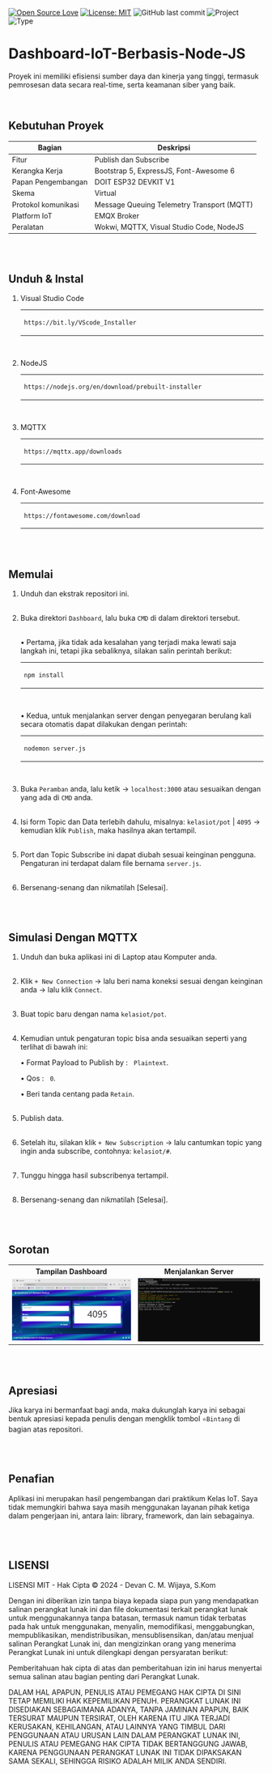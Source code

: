 [![Open Source Love](https://badges.frapsoft.com/os/v1/open-source.svg?style=flat)](https://github.com/ellerbrock/open-source-badges/)
[![License: MIT](https://img.shields.io/badge/License-MIT-blue.svg?logo=github&color=%23F7DF1E)](https://opensource.org/licenses/MIT)
![GitHub last commit](https://img.shields.io/github/last-commit/cakraawijaya/Dashboard-IoT-Berbasis-Node-JS?logo=Codeforces&logoColor=white&color=%23F7DF1E)
![Project](https://img.shields.io/badge/Project-Website-light.svg?style=flat&logo=googlechrome&logoColor=white&color=%23F7DF1E)
![Type](https://img.shields.io/badge/Type-Workshop%20Assignment-light.svg?style=flat&logo=gitbook&logoColor=white&color=%23F7DF1E)

# Dashboard-IoT-Berbasis-Node-JS
Proyek ini memiliki efisiensi sumber daya dan kinerja yang tinggi, termasuk pemrosesan data secara real-time, serta keamanan siber yang baik.

<br>

## Kebutuhan Proyek
| Bagian | Deskripsi |
| --- | --- |
| Fitur | Publish dan Subscribe |
| Kerangka Kerja | Bootstrap 5, ExpressJS, Font-Awesome 6 |
| Papan Pengembangan | DOIT ESP32 DEVKIT V1 |
| Skema | Virtual |
| Protokol komunikasi | Message Queuing Telemetry Transport (MQTT) |
| Platform IoT | EMQX Broker |
| Peralatan | Wokwi, MQTTX, Visual Studio Code, NodeJS |

<br><br>

## Unduh & Instal
1. Visual Studio Code

   <table><tr><td width="810">

   ```
   https://bit.ly/VScode_Installer
   ```

   </td></tr></table><br>

2. NodeJS

   <table><tr><td width="810">

   ```
   https://nodejs.org/en/download/prebuilt-installer
   ```

   </td></tr></table><br>

3. MQTTX

   <table><tr><td width="810">

   ```
   https://mqttx.app/downloads
   ```

   </td></tr></table><br>

4. Font-Awesome

   <table><tr><td width="810">

   ```
   https://fontawesome.com/download
   ```

   </td></tr></table>

<br><br>

## Memulai
1. Unduh dan ekstrak repositori ini.<br><br>

2. Buka direktori ``` Dashboard ```, lalu buka ``` CMD ``` di dalam direktori tersebut.<br><br>

   • Pertama, jika tidak ada kesalahan yang terjadi maka lewati saja langkah ini, tetapi jika sebaliknya, silakan salin perintah berikut:

      <table><tr><td width="810">

      ````bash
      npm install
      ````

      </td></tr></table><br>

   • Kedua, untuk menjalankan server dengan penyegaran berulang kali secara otomatis dapat dilakukan dengan perintah:

      <table><tr><td width="810">

      ````bash
      nodemon server.js
      ````

      </td></tr></table><br>

3. Buka ``` Peramban ``` anda, lalu ketik -> ``` localhost:3000 ``` atau sesuaikan dengan yang ada di ``` CMD ``` anda.<br><br>

4. Isi form Topic dan Data terlebih dahulu, misalnya: ``` kelasiot/pot ``` | ``` 4095 ``` -> kemudian klik ``` Publish ```, maka hasilnya akan tertampil.<br><br>
   
5. Port dan Topic Subscribe ini dapat diubah sesuai keinginan pengguna. Pengaturan ini terdapat dalam file bernama ``` server.js ```.<br><br>

6. Bersenang-senang dan nikmatilah [Selesai].

<br><br>

## Simulasi Dengan MQTTX
1. Unduh dan buka aplikasi ini di Laptop atau Komputer anda.<br><br>

2. Klik ``` + New Connection ``` -> lalu beri nama koneksi sesuai dengan keinginan anda -> lalu klik ``` Connect ```.<br><br>

3. Buat topic baru dengan nama ``` kelasiot/pot ```.<br><br>

4. Kemudian untuk pengaturan topic bisa anda sesuaikan seperti yang terlihat di bawah ini:

   • Format Payload to Publish by : &nbsp; ``` Plaintext ```.

   • Qos : &nbsp; ``` 0 ```.

   • Beri tanda centang pada ``` Retain ```.<br><br>

5. Publish data.<br><br>

6. Setelah itu, silakan klik ``` + New Subscription ``` -> lalu cantumkan topic yang ingin anda subscribe, contohnya: ``` kelasiot/# ```.<br><br>

7. Tunggu hingga hasil subscribenya tertampil.<br><br>

8. Bersenang-senang dan nikmatilah [Selesai].

<br><br>

## Sorotan
<table>
<tr>
<th width="420">Tampilan Dashboard</th>
<th width="420">Menjalankan Server</th>
</tr>
<tr>
<td><img src="Documentation/Web Dashboard.jpg" alt="dashboard"></td>
<td><img src="Documentation/Nodemon Server.js.jpg" alt="server"></td>
</tr>
</table>

<br><br>

## Apresiasi
Jika karya ini bermanfaat bagi anda, maka dukunglah karya ini sebagai bentuk apresiasi kepada penulis dengan mengklik tombol ``` ⭐Bintang ``` di bagian atas repositori.

<br><br>

## Penafian
Aplikasi ini merupakan hasil pengembangan dari praktikum Kelas IoT. Saya tidak memungkiri bahwa saya masih menggunakan layanan pihak ketiga dalam pengerjaan ini, antara lain: library, framework, dan lain sebagainya.

<br><br>

## LISENSI 
LISENSI MIT - Hak Cipta © 2024 - Devan C. M. Wijaya, S.Kom

Dengan ini diberikan izin tanpa biaya kepada siapa pun yang mendapatkan salinan perangkat lunak ini dan file dokumentasi terkait perangkat lunak untuk menggunakannya tanpa batasan, termasuk namun tidak terbatas pada hak untuk menggunakan, menyalin, memodifikasi, menggabungkan, mempublikasikan, mendistribusikan, mensublisensikan, dan/atau menjual salinan Perangkat Lunak ini, dan mengizinkan orang yang menerima Perangkat Lunak ini untuk dilengkapi dengan persyaratan berikut:

Pemberitahuan hak cipta di atas dan pemberitahuan izin ini harus menyertai semua salinan atau bagian penting dari Perangkat Lunak.

DALAM HAL APAPUN, PENULIS ATAU PEMEGANG HAK CIPTA DI SINI TETAP MEMILIKI HAK KEPEMILIKAN PENUH. PERANGKAT LUNAK INI DISEDIAKAN SEBAGAIMANA ADANYA, TANPA JAMINAN APAPUN, BAIK TERSURAT MAUPUN TERSIRAT, OLEH KARENA ITU JIKA TERJADI KERUSAKAN, KEHILANGAN, ATAU LAINNYA YANG TIMBUL DARI PENGGUNAAN ATAU URUSAN LAIN DALAM PERANGKAT LUNAK INI, PENULIS ATAU PEMEGANG HAK CIPTA TIDAK BERTANGGUNG JAWAB, KARENA PENGGUNAAN PERANGKAT LUNAK INI TIDAK DIPAKSAKAN SAMA SEKALI, SEHINGGA RISIKO ADALAH MILIK ANDA SENDIRI.

